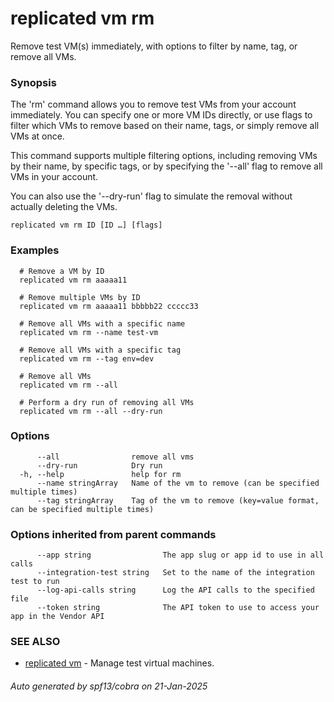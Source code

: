 # replicated vm rm

Remove test VM(s) immediately, with options to filter by name, tag, or remove all VMs.

### Synopsis

The 'rm' command allows you to remove test VMs from your account immediately. You can specify one or more VM IDs directly, or use flags to filter which VMs to remove based on their name, tags, or simply remove all VMs at once.

This command supports multiple filtering options, including removing VMs by their name, by specific tags, or by specifying the '--all' flag to remove all VMs in your account.

You can also use the '--dry-run' flag to simulate the removal without actually deleting the VMs.

```
replicated vm rm ID [ID …] [flags]
```

### Examples

```
  # Remove a VM by ID
  replicated vm rm aaaaa11

  # Remove multiple VMs by ID
  replicated vm rm aaaaa11 bbbbb22 ccccc33

  # Remove all VMs with a specific name
  replicated vm rm --name test-vm

  # Remove all VMs with a specific tag
  replicated vm rm --tag env=dev

  # Remove all VMs
  replicated vm rm --all

  # Perform a dry run of removing all VMs
  replicated vm rm --all --dry-run
```

### Options

```
      --all                remove all vms
      --dry-run            Dry run
  -h, --help               help for rm
      --name stringArray   Name of the vm to remove (can be specified multiple times)
      --tag stringArray    Tag of the vm to remove (key=value format, can be specified multiple times)
```

### Options inherited from parent commands

```
      --app string                The app slug or app id to use in all calls
      --integration-test string   Set to the name of the integration test to run
      --log-api-calls string      Log the API calls to the specified file
      --token string              The API token to use to access your app in the Vendor API
```

### SEE ALSO

* [replicated vm](replicated_vm.md)	 - Manage test virtual machines.

###### Auto generated by spf13/cobra on 21-Jan-2025
